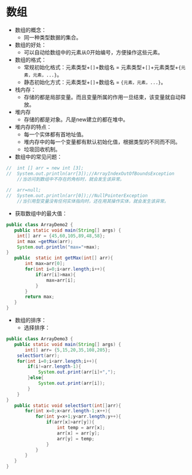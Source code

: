 # 数组
* 数组的概念：
  * 同一种类型数据的集合。
* 数组的好处：
  * 可以自动给数组中的元素从0开始编号，方便操作这些元素。
* 数组的格式：
  * 常规初始化格式：元素类型+`[]`+数组名 = 元素类型+`[]`+元素类型+`{元素，元素，...}`。
  * 静态初始化方式：元素类型+`[]`+数组名 = `{元素，元素，...}`。
* 栈内存：
  * 存储的都是局部变量。而且变量所属的作用一旦结束，该变量就自动释放。
* 堆内存
  * 存储的都是对象。凡是new建立的都在堆中。
* 堆内存的特点：
  * 每一个实体都有首地址值。
  * 堆内存中的每一个变量都有默认初始化值，根据类型的不同而不同。
  * 垃圾回收机制。
* 数组中的常见问题：

```java
//  int [] arr = new int [3];
//	System.out.println(arr[3]);//ArrayIndexOutOfBoundsException
	//当访问到数组中不存在的角标时，就会发生该异常。
	
//	arr=null;
//	System.out.println(arr[0]);//NullPointerException
	//当引用型变量没有任何实体指向时，还在用其操作实体，就会发生该异常。
```
* 获取数组中的最大值：

```java
public class ArrayDemo2 {
   public static void main(String[] args) {
	int[] arr = {45,60,105,89,48,58};
	int max =getMax(arr);
	System.out.println("max="+max);
}
   public  static int getMax(int[] arr){
	   int max=arr[0];
	   for(int i=0;i<arr.length;i++){
		   if(arr[i]>max){
			   max=arr[i];
		   }
	   }
	   return max;
   }
}
```
* 数组的排序：
  * 选择排序：

```java
public class ArrayDemo3 {
   public static void main(String[] args) {
	   int[] arr= {5,15,20,35,108,205};
	selectSort(arr);
	for(int i=0;i<arr.length;i++){
		if(i!=arr.length-1){
			System.out.print(arr[i]+",");
		}else{
			System.out.print(arr[i]);
		}
	}
}
   public static void selectSort(int[]arr){
	   for(int x=0;x<arr.length-1;x++){
		   for(int y=x+1;y<arr.length;y++){
			   if(arr[x]>arr[y]){
				   int temp = arr[x];
				   arr[x] = arr[y];
				   arr[y] = temp;
			   }
		   }
	   }
   }
}
```


